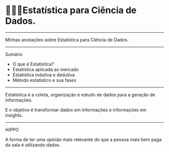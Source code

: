 # 👩‍🔬🎲Estatística para Ciência de Dados.

---

Minhas anotações sobre Estatística para Ciência de Dados.

---

Sumário

* O que é Estatística?
* Estatística aplicada ao mercado
* Estatística indutiva e dedutiva
* Método estatístico e sua fases

---

Estatística é a coleta, organização e estudo de dados para a geração de informações.

E o objetivo é transformar dados em informações e informações em insights.

---

HiPPO

A forma de ter uma opinião mais relevante do que a pessoa mais bem paga da sala é utilizando dados.
